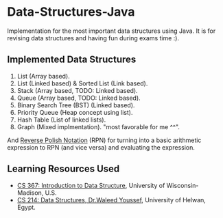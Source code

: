 # Data-Structures-Java
Implementation for the most important data structures using Java. It is for revising data structures and having fun during exams time :).   

## Implemented Data Structures 
1. List (Array based). 
2. List (Linked based) & Sorted List (Link based). 
3. Stack (Array based, TODO: Linked based). 
4. Queue (Array based, TODO: Linked based). 
5. Binary Search Tree (BST) (Linked based). 
6. Priority Queue (Heap concept using list). 
7. Hash Table (List of linked lists).
8. Graph (Mixed implmentation). "most favorable for me ^^". 

And [Reverse Polish Notation](https://github.com/yossef-elmahdy/Data-Structures-Java/blob/main/code/PolishNotation.java) (RPN) for turning into a basic arithmetic expression to RPN (and vice versa) and evaluating the expression. 

## Learning Resources Used
- [CS 367: Introduction to Data Structure](http://pages.cs.wisc.edu/~vernon/cs367/current/assignments.html), University of Wisconsin-Madison, U.S. 
- [CS 214: Data Structures, Dr.Waleed Youssef](https://github.com/DrWaleedAYousef/Teaching/tree/master/DataStructures), University of Helwan, Egypt. 

